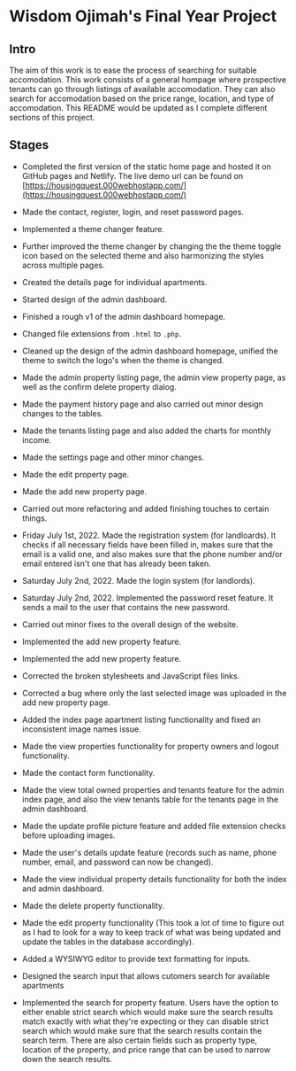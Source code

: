 # Wisdom Ojimah's Final Year Project

## Intro

The aim of this work is to ease the process of searching for suitable accomodation. This work consists of a general hompage where prospective tenants can go through listings of available accomodation. They can also search for accomodation based on the price range, location, and type of accomodation. This README would be updated as I complete different sections of this project.

## Stages

- Completed the first version of the static home page and hosted it on GitHub pages and Netlify. The live demo url can be found on [https://housingquest.000webhostapp.com/](https://housingquest.000webhostapp.com/)

- Made the contact, register, login, and reset password pages.

- Implemented a theme changer feature.

- Further improved the theme changer by changing the the theme toggle icon based on the selected theme and also harmonizing the styles across multiple pages.

- Created the details page for individual apartments.

- Started design of the admin dashboard.

- Finished a rough v1 of the admin dashboard homepage.

- Changed file extensions from ```.html``` to ```.php```.

- Cleaned up the design of the admin dashboard homepage, unified the theme to switch the logo's when the theme is changed.

- Made the admin property listing page, the admin view property page, as well as the confirm delete property dialog.

- Made the payment history page and also carried out minor design changes to the tables.

- Made the tenants listing page and also added the charts for monthly income.

- Made the settings page and other minor changes.

- Made the edit property page.

- Made the add new property page.

- Carried out more refactoring and added finishing touches to certain things.

- Friday July 1st, 2022. Made the registration system (for landloards). It checks if all necessary fields have been filled in, makes sure that the email is a valid one, and also makes sure that the phone number and/or email entered isn't one that has already been taken.

- Saturday July 2nd, 2022. Made the login system (for landlords).

- Saturday July 2nd, 2022. Implemented the password reset feature. It sends a mail to the user that contains the new password.

- Carried out minor fixes to the overall design of the website.

- Implemented the add new property feature.

- Implemented the add new property feature.

- Corrected the broken stylesheets and JavaScript files links.

- Corrected a bug where only the last selected image was uploaded in the add new property page.

- Added the index page apartment listing functionality and fixed an inconsistent image names issue.

- Made the view properties functionality for property owners and logout functionality.

- Made the contact form functionality.

- Made the view total owned properties and tenants feature for the admin index page, and also the view tenants table for the tenants page in the admin dashboard.

- Made the update profile picture feature and added file extension checks before uploading images.

- Made the user's details update feature (records such as name, phone number, email, and password can now be changed).

- Made the view individual property details functionality for both the index and admin dashboard.

- Made the delete property functionality.

- Made the edit property functionality (This took a lot of time to figure out as I had to look for a way to keep track of what was being updated and update the tables in the database accordingly).

- Added a WYSIWYG editor to provide text formatting for inputs.

- Designed the search input that allows cutomers search for available apartments

- Implemented the search for property feature. Users have the option to either enable strict search which would make sure the search results match exactly with what they're expecting or they can disable strict search which would make sure that the search results contain the search term. There are also certain fields such as property type, location of the property, and price range that can be used to narrow down the search results.
